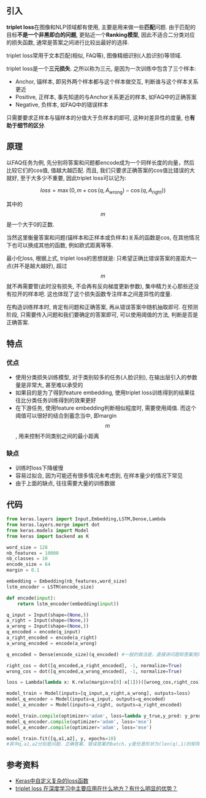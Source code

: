 ## 引入

**triplet loss**在图像和NLP领域都有使用, 主要是用来做一些**匹配**问题. 由于匹配的目标**不是一个非黑即白的问题**, 更贴近一个**Ranking模型**, 因此不适合二分类对应的损失函数, 通常是答案之间进行比较出最好的选择.

triplet loss常用于文本匹配(相似, FAQ等), 图像精细识别(人脸识别)等领域.

triplet loss是一个**三元损失**. 之所以称为三元, 是因为一次训练中包含了三个样本:

- Anchor, 锚样本, 即另外两个样本都与这个样本做交互, 判断谁与这个样本关系更近
- Positive, 正样本, 事先知道的与Anchor关系更近的样本, 如FAQ中的正确答案
- Negative, 负样本, 如FAQ中的错误样本

只需要要求正样本与锚样本的分值大于负样本的即可, 这种对差异性的度量, 也**有助于细节的区分**.

## 原理

以FAQ任务为例, 先分别将答案和问题都encode成为一个同样长度的向量，然后比较它们的cos值, 值越大越匹配. 而且, 我们只要求正确答案的cos值比错误的大就好, 至于大多少不重要, 因此triplet loss可以记为:

$$loss = \max\Big(0, m+\cos(q,A_{\text{wrong}})-\cos(q,A_{\text{right}})\Big)$$

其中的$$m$$是一个大于0的正数.

当然这里衡量答案和问题(锚样本和正样本或负样本)关系的函数是cos, 在其他情况下也可以换成其他的函数, 例如欧式距离等等.

最小化loss, 根据上式, triplet loss的思想就是: 只希望正确比错误答案的差距大一点(并不是越大越好), 超过$$m$$就不再需要管(此时没有损失, 不会再有反向梯度更新参数), 集中精力关心那些还没有拉开的样本吧. 这也体现了这个损失函数专注样本之间差异性的度量.

在构造训练样本时, 肯定有问题和正确答案, 再从错误答案中随机抽取即可. 在预测阶段, 只需要传入问题和我们要确定的答案即可, 可以使用阈值的方法, 判断是否是正确答案.

## 特点

### 优点

- 使用分类损失训练模型, 对于类别较多的任务(人脸识别), 在输出层引入的参数量是非常大, 甚至难以承受的
- 如果目的是为了得到feature embedding, 使用triplet loss训练得到的结果往往比分类任务训练得到的效果更好
- 在下游任务, 使用feature embedding判断相似程度时, 需要使用阈值. 而这个阈值可以很好的结合到蓄念当中, 即margin $$m$$, 用来控制不同类别之间的最小距离

### 缺点

- 训练时loss下降缓慢
- 容易过拟合, 因为可能还有很多情况未考虑到, 在样本量少的情况下常见
- 由于上面的缺点, 往往需要大量的训练数据

## 代码

```python
from keras.layers import Input,Embedding,LSTM,Dense,Lambda
from keras.layers.merge import dot
from keras.models import Model
from keras import backend as K

word_size = 128
nb_features = 10000
nb_classes = 10
encode_size = 64
margin = 0.1

embedding = Embedding(nb_features,word_size)
lstm_encoder = LSTM(encode_size)

def encode(input):
    return lstm_encoder(embedding(input))

q_input = Input(shape=(None,))
a_right = Input(shape=(None,))
a_wrong = Input(shape=(None,))
q_encoded = encode(q_input)
a_right_encoded = encode(a_right)
a_wrong_encoded = encode(a_wrong)

q_encoded = Dense(encode_size)(q_encoded) #一般的做法是，直接讲问题和答案用同样的方法encode成向量后直接匹配，但我认为这是不合理的，我认为至少经过某个变换。

right_cos = dot([q_encoded,a_right_encoded], -1, normalize=True)
wrong_cos = dot([q_encoded,a_wrong_encoded], -1, normalize=True)

loss = Lambda(lambda x: K.relu(margin+x[0]-x[1]))([wrong_cos,right_cos])

model_train = Model(inputs=[q_input,a_right,a_wrong], outputs=loss)
model_q_encoder = Model(inputs=q_input, outputs=q_encoded)
model_a_encoder = Model(inputs=a_right, outputs=a_right_encoded)

model_train.compile(optimizer='adam', loss=lambda y_true,y_pred: y_pred)
model_q_encoder.compile(optimizer='adam', loss='mse')
model_a_encoder.compile(optimizer='adam', loss='mse')

model_train.fit([q,a1,a2], y, epochs=10)
#其中q,a1,a2分别是问题、正确答案、错误答案的batch，y是任意形状为(len(q),1)的矩阵
```

## 参考资料

- [Keras中自定义复杂的loss函数](https://kexue.fm/archives/4493#%E5%B9%B6%E4%B8%8D%E4%BB%85%E4%BB%85%E6%98%AF%E8%BE%93%E5%85%A5%E8%BE%93%E5%87%BA%E9%82%A3%E4%B9%88%E7%AE%80%E5%8D%95)
- [triplet loss 在深度学习中主要应用在什么地方？有什么明显的优势？](https://www.zhihu.com/question/62486208)
